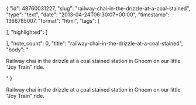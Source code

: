 {
  "id": 48760031227,
  "slug": "railway-chai-in-the-drizzle-at-a-coal-stained",
  "type": "text",
  "date": "2013-04-24T06:30:07+00:00",
  "timestamp": 1366785007,
  "format": "html",
  "tags": [

  ],
  "highlighted": [

  ],
  "note_count": 0,
  "title": "railway-chai-in-the-drizzle-at-a-coal-stained",
  "body": "<p>Railway chai in the drizzle at a coal stained station in Ghoom on our little &ldquo;Joy Train&rdquo; ride.</p>"
}

<p>Railway chai in the drizzle at a coal stained station in Ghoom on our little &ldquo;Joy Train&rdquo; ride.</p>